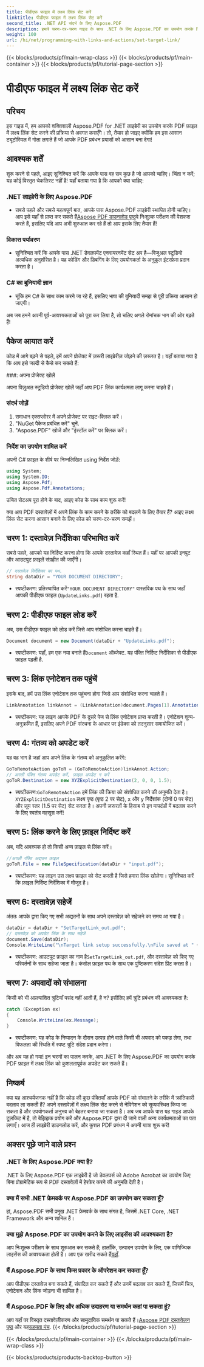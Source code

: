 ```yaml
---
title: पीडीएफ फाइल में लक्ष्य लिंक सेट करें
linktitle: पीडीएफ फाइल में लक्ष्य लिंक सेट करें
second_title: .NET API संदर्भ के लिए Aspose.PDF
description: हमारे चरण-दर-चरण गाइड के साथ .NET के लिए Aspose.PDF का उपयोग करके PDF फ़ाइलों में लक्ष्य लिंक को कुशलतापूर्वक सेट करना सीखें। दस्तावेज़ नेविगेशन को बेहतर बनाने के लिए बिल्कुल सही।
weight: 100
url: /hi/net/programming-with-links-and-actions/set-target-link/
---
```


{{< blocks/products/pf/main-wrap-class >}}
{{< blocks/products/pf/main-container >}}
{{< blocks/products/pf/tutorial-page-section >}}

# पीडीएफ फाइल में लक्ष्य लिंक सेट करें

## परिचय

इस गाइड में, हम आपको शक्तिशाली Aspose.PDF for .NET लाइब्रेरी का उपयोग करके PDF फ़ाइल में लक्ष्य लिंक सेट करने की प्रक्रिया से अवगत कराएँगे। तो, तैयार हो जाइए क्योंकि हम इस आसान ट्यूटोरियल में गोता लगाते हैं जो आपके PDF प्रबंधन प्रयासों को आसान बना देगा!

## आवश्यक शर्तें

शुरू करने से पहले, आइए सुनिश्चित करें कि आपके पास वह सब कुछ है जो आपको चाहिए। चिंता न करें; यह कोई विस्तृत चेकलिस्ट नहीं है! यहाँ बताया गया है कि आपको क्या चाहिए:

### .NET लाइब्रेरी के लिए Aspose.PDF
-  सबसे पहले और सबसे महत्वपूर्ण बात, आपके पास Aspose.PDF लाइब्रेरी स्थापित होनी चाहिए। आप इसे यहाँ से प्राप्त कर सकते हैं[Aspose PDF डाउनलोड पृष्ठ](https://releases.aspose.com/pdf/net/)वे निःशुल्क परीक्षण की पेशकश करते हैं, इसलिए यदि आप अभी शुरुआत कर रहे हैं तो आप इसके लिए तैयार हैं!

### विकास पर्यावरण
- सुनिश्चित करें कि आपके पास .NET डेवलपमेंट एनवायरनमेंट सेट अप है—विजुअल स्टूडियो अत्यधिक अनुशंसित है। यह कोडिंग और डिबगिंग के लिए उपयोगकर्ता के अनुकूल इंटरफ़ेस प्रदान करता है।

### C# का बुनियादी ज्ञान
- चूंकि हम C# के साथ काम करने जा रहे हैं, इसलिए भाषा की बुनियादी समझ से पूरी प्रक्रिया आसान हो जाएगी।

अब जब हमने अपनी पूर्व-आवश्यकताओं को पूरा कर लिया है, तो चलिए अगले रोमांचक भाग की ओर बढ़ते हैं!

## पैकेज आयात करें

कोड में आगे बढ़ने से पहले, हमें अपने प्रोजेक्ट में ज़रूरी लाइब्रेरीज़ जोड़ने की ज़रूरत है। यहाँ बताया गया है कि आप इसे जल्दी से कैसे कर सकते हैं:

###: अपना प्रोजेक्ट खोलें 

अपना विज़ुअल स्टूडियो प्रोजेक्ट खोलें जहाँ आप PDF लिंक कार्यक्षमता लागू करना चाहते हैं।

### संदर्भ जोड़ें 

1. समाधान एक्सप्लोरर में अपने प्रोजेक्ट पर राइट-क्लिक करें।
2. "NuGet पैकेज प्रबंधित करें" चुनें.
3. "Aspose.PDF" खोजें और "इंस्टॉल करें" पर क्लिक करें।

### निर्देश का उपयोग शामिल करें 

अपनी C# फ़ाइल के शीर्ष पर निम्नलिखित using निर्देश जोड़ें:
```csharp
using System;
using System.IO;
using Aspose.Pdf;
using Aspose.Pdf.Annotations;
```

उचित सेटअप पूरा होने के बाद, आइए कोड के साथ काम शुरू करें!

क्या आप PDF दस्तावेज़ों में अपने लिंक के काम करने के तरीके को बदलने के लिए तैयार हैं? आइए लक्ष्य लिंक सेट करना आसान बनाने के लिए कोड को चरण-दर-चरण समझें।

## चरण 1: दस्तावेज़ निर्देशिका परिभाषित करें 

सबसे पहले, आपको यह निर्दिष्ट करना होगा कि आपके दस्तावेज़ कहाँ स्थित हैं। यहीं पर आपकी इनपुट और आउटपुट फ़ाइलें संग्रहीत की जाएँगी। 

```csharp
// दस्तावेज़ निर्देशिका का पथ.
string dataDir = "YOUR DOCUMENT DIRECTORY";
```

-  स्पष्टीकरण: प्रतिस्थापित करें`"YOUR DOCUMENT DIRECTORY"` वास्तविक पथ के साथ जहाँ आपकी पीडीएफ फाइल (`UpdateLinks.pdf`) रहता है.

## चरण 2: पीडीएफ फाइल लोड करें 

अब, उस पीडीएफ फाइल को लोड करें जिसे आप संशोधित करना चाहते हैं। 

```csharp
Document document = new Document(dataDir + "UpdateLinks.pdf");
```

-  स्पष्टीकरण: यहाँ, हम एक नया बनाते हैं`Document` ऑब्जेक्ट. यह पंक्ति निर्दिष्ट निर्देशिका से पीडीएफ फ़ाइल पढ़ती है.

## चरण 3: लिंक एनोटेशन तक पहुंचें 

इसके बाद, हमें उस लिंक एनोटेशन तक पहुंचना होगा जिसे आप संशोधित करना चाहते हैं। 

```csharp
LinkAnnotation linkAnnot = (LinkAnnotation)document.Pages[1].Annotations[1];
```

- स्पष्टीकरण: यह लाइन आपके PDF के दूसरे पेज से लिंक एनोटेशन प्राप्त करती है। एनोटेशन शून्य-अनुक्रमित हैं, इसलिए अपने PDF संरचना के आधार पर इंडेक्स को तदनुसार समायोजित करें।

## चरण 4: गंतव्य को अपडेट करें

यह वह भाग है जहां आप अपने लिंक के गंतव्य को अनुकूलित करेंगे:

```csharp
GoToRemoteAction goToR = (GoToRemoteAction)linkAnnot.Action;
// अगली पंक्ति गंतव्य अपडेट करें, फ़ाइल अपडेट न करें
goToR.Destination = new XYZExplicitDestination(2, 0, 0, 1.5);
```

-  स्पष्टीकरण:`GoToRemoteAction` हमें लिंक की क्रिया को संशोधित करने की अनुमति देता है।`XYZExplicitDestination` लक्ष्य पृष्ठ (पृष्ठ 2 पर सेट), x और y निर्देशांक (दोनों 0 पर सेट) और ज़ूम स्तर (1.5 पर सेट) सेट करता है। अपनी ज़रूरतों के हिसाब से इन मापदंडों में बदलाव करने के लिए स्वतंत्र महसूस करें!

## चरण 5: लिंक करने के लिए फ़ाइल निर्दिष्ट करें 

अब, यदि आवश्यक हो तो किसी अन्य फ़ाइल से लिंक करें। 

```csharp
//अगली पंक्ति अद्यतन फ़ाइल
goToR.File = new FileSpecification(dataDir + "input.pdf");
```

- स्पष्टीकरण: यह लाइन उस लक्ष्य फ़ाइल को सेट करती है जिसे हमारा लिंक खोलेगा। सुनिश्चित करें कि फ़ाइल निर्दिष्ट निर्देशिका में मौजूद है।

## चरण 6: दस्तावेज़ सहेजें 

अंततः आपके द्वारा किए गए सभी अद्यतनों के साथ अपने दस्तावेज़ को सहेजने का समय आ गया है। 

```csharp
dataDir = dataDir + "SetTargetLink_out.pdf";
// दस्तावेज़ को अपडेट लिंक के साथ सहेजें
document.Save(dataDir);
Console.WriteLine("\nTarget link setup successfully.\nFile saved at " + dataDir);
```

-  स्पष्टीकरण: आउटपुट फ़ाइल का नाम है`SetTargetLink_out.pdf`, और दस्तावेज़ को किए गए परिवर्तनों के साथ सहेजा जाता है। कंसोल फ़ाइल पथ के साथ एक पुष्टिकरण संदेश प्रिंट करता है।

## चरण 7: अपवादों को संभालना 

किसी को भी अप्रत्याशित त्रुटियाँ पसंद नहीं आती हैं, है न? इसीलिए हमें त्रुटि प्रबंधन की आवश्यकता है:

```csharp
catch (Exception ex)
{
	Console.WriteLine(ex.Message);
}
```

- स्पष्टीकरण: यह कोड के निष्पादन के दौरान उत्पन्न होने वाले किसी भी अपवाद को पकड़ लेगा, तथा विफलता की स्थिति में स्पष्ट त्रुटि संदेश प्रदान करेगा।

और अब यह हो गया! इन चरणों का पालन करके, आप .NET के लिए Aspose.PDF का उपयोग करके PDF फ़ाइल में लक्ष्य लिंक को कुशलतापूर्वक अपडेट कर सकते हैं।

## निष्कर्ष

क्या यह आश्चर्यजनक नहीं है कि कोड की कुछ पंक्तियाँ आपके PDF को संभालने के तरीके में क्रांतिकारी बदलाव ला सकती हैं? अपने दस्तावेज़ों में लक्ष्य लिंक सेट करने से नेविगेशन को सुव्यवस्थित किया जा सकता है और उपयोगकर्ता अनुभव को बेहतर बनाया जा सकता है। अब जब आपके पास यह गाइड आपके टूलकिट में है, तो बेझिझक प्रयोग करें और Aspose.PDF द्वारा दी जाने वाली अन्य कार्यक्षमताओं का पता लगाएँ। आज ही लाइब्रेरी डाउनलोड करें, और कुशल PDF प्रबंधन में अपनी यात्रा शुरू करें!

## अक्सर पूछे जाने वाले प्रश्न

### .NET के लिए Aspose.PDF क्या है?
.NET के लिए Aspose.PDF एक लाइब्रेरी है जो डेवलपर्स को Adobe Acrobat का उपयोग किए बिना प्रोग्रामेटिक रूप से PDF दस्तावेज़ों में हेरफेर करने की अनुमति देती है।

### क्या मैं सभी .NET फ्रेमवर्क पर Aspose.PDF का उपयोग कर सकता हूँ?
हां, Aspose.PDF सभी प्रमुख .NET फ्रेमवर्क के साथ संगत है, जिसमें .NET Core, .NET Framework और अन्य शामिल हैं।

### क्या मुझे Aspose.PDF का उपयोग करने के लिए लाइसेंस की आवश्यकता है?
 आप निःशुल्क परीक्षण के साथ शुरुआत कर सकते हैं; हालाँकि, उत्पादन उपयोग के लिए, एक वाणिज्यिक लाइसेंस की आवश्यकता होती है। आप एक खरीद सकते हैं[यहाँ](https://purchase.aspose.com/buy).

### मैं Aspose.PDF के साथ किस प्रकार के ऑपरेशन कर सकता हूँ?
आप पीडीएफ दस्तावेज़ बना सकते हैं, संपादित कर सकते हैं और उनमें बदलाव कर सकते हैं, जिसमें चित्र, एनोटेशन और लिंक जोड़ना भी शामिल है।

### मैं Aspose.PDF के लिए और अधिक उदाहरण या समर्थन कहां पा सकता हूं?
 आप यहाँ पर विस्तृत दस्तावेज़ीकरण और सामुदायिक समर्थन पा सकते हैं।[Aspose PDF दस्तावेज़न पृष्ठ](https://reference.aspose.com/pdf/net/) और यह[सहयता मंच](https://forum.aspose.com/c/pdf/10).
{{< /blocks/products/pf/tutorial-page-section >}}

{{< /blocks/products/pf/main-container >}}
{{< /blocks/products/pf/main-wrap-class >}}

{{< blocks/products/products-backtop-button >}}
